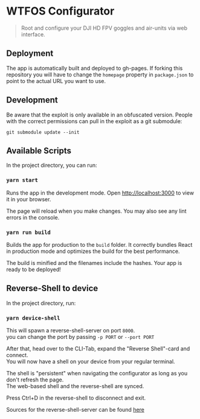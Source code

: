 # WTFOS Configurator

> Root and configure your DJI HD FPV goggles and air-units via web interface.

## Deployment

The app is automatically built and deployed to gh-pages. If forking this repository you will have to change the `homepage` property in `package.json` to point to the actual URL you want to use.

## Development

Be aware that the exploit is only available in an obfuscated version. People with the correct permissions can pull in the exploit as a git submodule:

```
git submodule update --init
```

## Available Scripts

In the project directory, you can run:

### `yarn start`

Runs the app in the development mode.
Open [http://localhost:3000](http://localhost:3000) to view it in your browser.

The page will reload when you make changes.
You may also see any lint errors in the console.

### `yarn run build`

Builds the app for production to the `build` folder.
It correctly bundles React in production mode and optimizes the build for the best performance.

The build is minified and the filenames include the hashes.
Your app is ready to be deployed!

## Reverse-Shell to device

In the project directory, run:

### `yarn device-shell`

This will spawn a reverse-shell-server on port `8000`.  
you can change the port by passing `-p PORT` or `--port PORT`

After that, head over to the CLI-Tab, expand the "Reverse Shell"-card and connect.  
You will now have a shell on your device from your regular terminal.

The shell is "persistent" when navigating the configurator as long as you don't refresh the page.  
The web-based shell and the reverse-shell are synced.

Press Ctrl+D in the reverse-shell to disconnect and exit.

Sources for the reverse-shell-server can be found [here](https://github.com/Alia5/wtfos-configurator-reverse-shell-server)